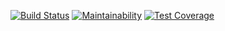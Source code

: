 [![Build Status](https://travis-ci.org/decroix/BootcampSetup.svg?branch=master)](https://travis-ci.org/decroix/BootcampSetup)
[![Maintainability](https://api.codeclimate.com/v1/badges/5bc19b8c93c8cd5bcdc7/maintainability)](https://codeclimate.com/github/decroix/BootcampSetup/maintainability)
[![Test Coverage](https://api.codeclimate.com/v1/badges/5bc19b8c93c8cd5bcdc7/test_coverage)](https://codeclimate.com/github/decroix/BootcampSetup/test_coverage)
